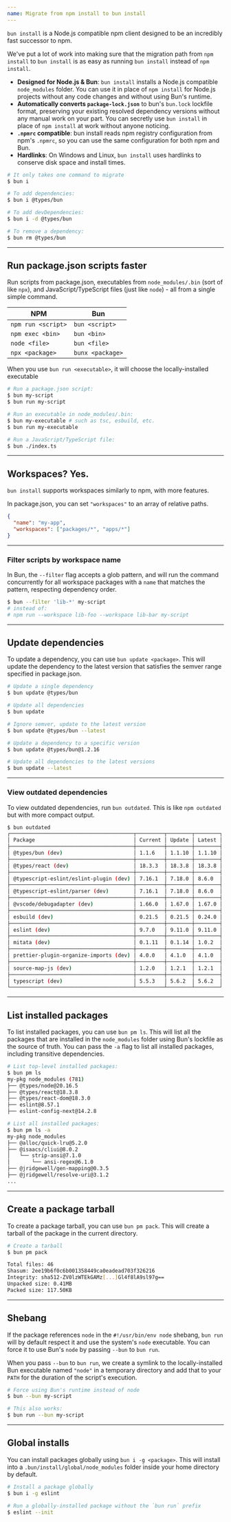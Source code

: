 ```yaml
---
name: Migrate from npm install to bun install
---
```


`bun install` is a Node.js compatible npm client designed to be an incredibly fast successor to npm.

We've put a lot of work into making sure that the migration path from `npm install` to `bun install` is as easy as running `bun install` instead of `npm install`.

- **Designed for Node.js & Bun**: `bun install` installs a Node.js compatible `node_modules` folder. You can use it in place of `npm install` for Node.js projects without any code changes and without using Bun's runtime.
- **Automatically converts `package-lock.json`** to bun's `bun.lock` lockfile format, preserving your existing resolved dependency versions without any manual work on your part. You can secretly use `bun install` in place of `npm install` at work without anyone noticing.
- **`.npmrc` compatible**: bun install reads npm registry configuration from npm's `.npmrc`, so you can use the same configuration for both npm and Bun.
- **Hardlinks**: On Windows and Linux, `bun install` uses hardlinks to conserve disk space and install times.

```bash
# It only takes one command to migrate
$ bun i

# To add dependencies:
$ bun i @types/bun

# To add devDependencies:
$ bun i -d @types/bun

# To remove a dependency:
$ bun rm @types/bun
```

---

## Run package.json scripts faster

Run scripts from package.json, executables from `node_modules/.bin` (sort of like `npx`), and JavaScript/TypeScript files (just like `node`) - all from a single simple command.

| NPM                | Bun              |
| ------------------ | ---------------- |
| `npm run <script>` | `bun <script>`   |
| `npm exec <bin>`   | `bun <bin>`      |
| `node <file>`      | `bun <file>`     |
| `npx <package>`    | `bunx <package>` |

When you use `bun run <executable>`, it will choose the locally-installed executable

```sh
# Run a package.json script:
$ bun my-script
$ bun run my-script

# Run an executable in node_modules/.bin:
$ bun my-executable # such as tsc, esbuild, etc.
$ bun run my-executable

# Run a JavaScript/TypeScript file:
$ bun ./index.ts
```

---

## Workspaces? Yes.

`bun install` supports workspaces similarly to npm, with more features.

In package.json, you can set `"workspaces"` to an array of relative paths.

```json#package.json
{
  "name": "my-app",
  "workspaces": ["packages/*", "apps/*"]
}
```

---

### Filter scripts by workspace name

In Bun, the `--filter` flag accepts a glob pattern, and will run the command concurrently for all workspace packages with a `name` that matches the pattern, respecting dependency order.

```sh
$ bun --filter 'lib-*' my-script
# instead of:
# npm run --workspace lib-foo --workspace lib-bar my-script
```

---

## Update dependencies

To update a dependency, you can use `bun update <package>`. This will update the dependency to the latest version that satisfies the semver range specified in package.json.

```sh
# Update a single dependency
$ bun update @types/bun

# Update all dependencies
$ bun update

# Ignore semver, update to the latest version
$ bun update @types/bun --latest

# Update a dependency to a specific version
$ bun update @types/bun@1.2.16

# Update all dependencies to the latest versions
$ bun update --latest
```

---

### View outdated dependencies

To view outdated dependencies, run `bun outdated`. This is like `npm outdated` but with more compact output.

```sh
$ bun outdated
┌────────────────────────────────────────┬─────────┬────────┬────────┐
│ Package                                │ Current │ Update │ Latest │
├────────────────────────────────────────┼─────────┼────────┼────────┤
│ @types/bun (dev)                       │ 1.1.6   │ 1.1.10 │ 1.1.10 │
├────────────────────────────────────────┼─────────┼────────┼────────┤
│ @types/react (dev)                     │ 18.3.3  │ 18.3.8 │ 18.3.8 │
├────────────────────────────────────────┼─────────┼────────┼────────┤
│ @typescript-eslint/eslint-plugin (dev) │ 7.16.1  │ 7.18.0 │ 8.6.0  │
├────────────────────────────────────────┼─────────┼────────┼────────┤
│ @typescript-eslint/parser (dev)        │ 7.16.1  │ 7.18.0 │ 8.6.0  │
├────────────────────────────────────────┼─────────┼────────┼────────┤
│ @vscode/debugadapter (dev)             │ 1.66.0  │ 1.67.0 │ 1.67.0 │
├────────────────────────────────────────┼─────────┼────────┼────────┤
│ esbuild (dev)                          │ 0.21.5  │ 0.21.5 │ 0.24.0 │
├────────────────────────────────────────┼─────────┼────────┼────────┤
│ eslint (dev)                           │ 9.7.0   │ 9.11.0 │ 9.11.0 │
├────────────────────────────────────────┼─────────┼────────┼────────┤
│ mitata (dev)                           │ 0.1.11  │ 0.1.14 │ 1.0.2  │
├────────────────────────────────────────┼─────────┼────────┼────────┤
│ prettier-plugin-organize-imports (dev) │ 4.0.0   │ 4.1.0  │ 4.1.0  │
├────────────────────────────────────────┼─────────┼────────┼────────┤
│ source-map-js (dev)                    │ 1.2.0   │ 1.2.1  │ 1.2.1  │
├────────────────────────────────────────┼─────────┼────────┼────────┤
│ typescript (dev)                       │ 5.5.3   │ 5.6.2  │ 5.6.2  │
└────────────────────────────────────────┴─────────┴────────┴────────┘
```

---

## List installed packages

To list installed packages, you can use `bun pm ls`. This will list all the packages that are installed in the `node_modules` folder using Bun's lockfile as the source of truth. You can pass the `-a` flag to list all installed packages, including transitive dependencies.

```sh
# List top-level installed packages:
$ bun pm ls
my-pkg node_modules (781)
├── @types/node@20.16.5
├── @types/react@18.3.8
├── @types/react-dom@18.3.0
├── eslint@8.57.1
├── eslint-config-next@14.2.8

# List all installed packages:
$ bun pm ls -a
my-pkg node_modules
├── @alloc/quick-lru@5.2.0
├── @isaacs/cliui@8.0.2
│   └── strip-ansi@7.1.0
│       └── ansi-regex@6.1.0
├── @jridgewell/gen-mapping@0.3.5
├── @jridgewell/resolve-uri@3.1.2
...
```

---

## Create a package tarball

To create a package tarball, you can use `bun pm pack`. This will create a tarball of the package in the current directory.

```sh
# Create a tarball
$ bun pm pack

Total files: 46
Shasum: 2ee19b6f0c6b001358449ca0eadead703f326216
Integrity: sha512-ZV0lzWTEkGAMz[...]Gl4f8lA9sl97g==
Unpacked size: 0.41MB
Packed size: 117.50KB
```

---

## Shebang

If the package references `node` in the `#!/usr/bin/env node` shebang, `bun run` will by default respect it and use the system's `node` executable. You can force it to use Bun's `node` by passing `--bun` to `bun run`.

When you pass `--bun` to `bun run`, we create a symlink to the locally-installed Bun executable named `"node"` in a temporary directory and add that to your `PATH` for the duration of the script's execution.

```sh
# Force using Bun's runtime instead of node
$ bun --bun my-script

# This also works:
$ bun run --bun my-script
```

---

## Global installs

You can install packages globally using `bun i -g <package>`. This will install into a `.bun/install/global/node_modules` folder inside your home directory by default.

```sh
# Install a package globally
$ bun i -g eslint

# Run a globally-installed package without the `bun run` prefix
$ eslint --init
```
